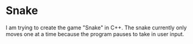 # Snake

I am trying to create the game "Snake" in C++. The snake currently only moves one at a time because the program pauses to take in user input.
